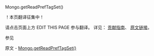  Mongo.getReadPrefTagSet()

 ！本页翻译征集中！

请点击页面上方 EDIT THIS PAGE 参与翻译。
详见：
[贡献指南]( https://github.com/whaleal/MongoDB-Manual-zh/blob/master/CONTRIBUTING.md )、
[原文链接](  https://docs.mongodb.com/manual/reference/method/Mongo.getReadPrefTagSet/  )。

 参见

原文 - [Mongo.getReadPrefTagSet()]( https://docs.mongodb.com/manual/reference/method/Mongo.getReadPrefTagSet/ )

